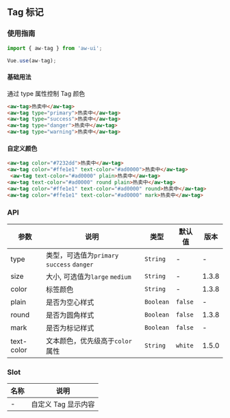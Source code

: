## Tag 标记

### 使用指南

``` javascript
import { aw-tag } from 'aw-ui';

Vue.use(aw-tag);
```
#### 基础用法
通过 type 属性控制 Tag 颜色

```html
<aw-tag>热卖中</aw-tag>
<aw-tag type="primary">热卖中</aw-tag>
<aw-tag type="success">热卖中</aw-tag>
<aw-tag type="danger">热卖中</aw-tag>
<aw-tag type="warning">热卖中</aw-tag>
```

#### 自定义颜色

```html
<aw-tag color="#7232dd">热卖中</aw-tag>
<aw-tag color="#ffe1e1" text-color="#ad0000">热卖中</aw-tag>
 <aw-tag text-color="#ad0000" plain>热卖中</aw-tag>
<aw-tag text-color="#ad0000" round plain>热卖中</aw-tag>
<aw-tag color="#ffe1e1" text-color="#ad0000" round>热卖中</aw-tag>
<aw-tag color="#ffe1e1" text-color="#ad0000" mark>热卖中</aw-tag>

```

### API

| 参数 | 说明 | 类型 | 默认值 | 版本 |
|------|------|------|------|------|
| type | 类型，可选值为`primary` `success` `danger` | `String` | - | - |
| size | 大小, 可选值为`large` `medium` | `String` | - | 1.3.8 | 此版本不实现
| color | 标签颜色 | `String` | - | 1.3.8 |
| plain | 是否为空心样式 | `Boolean` | `false` | - |
| round | 是否为圆角样式 | `Boolean` | `false` | 1.3.8 |
| mark | 是否为标记样式 | `Boolean` | `false` | - |
| text-color | 文本颜色，优先级高于`color`属性 | `String` | `white` | 1.5.0 |

### Slot

| 名称 | 说明 |
|------|------|
| - | 自定义 Tag 显示内容 |